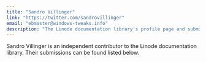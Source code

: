 ```yaml
---
title: "Sandro Villinger"
link: "https://twitter.com/sandrovillinger"
email: "ebmaster@windows-tweaks.info"
description: "The Linode documentation library's profile page and submission listing for Sandro Villinger"
---
```


Sandro Villinger is an independent contributor to the Linode documentation library. Their submissions can be found listed below.